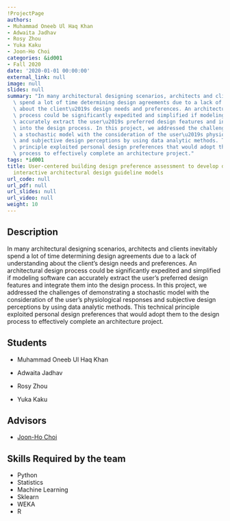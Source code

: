 ```yaml
---
!ProjectPage
authors:
- Muhammad Oneeb Ul Haq Khan
- Adwaita Jadhav
- Rosy Zhou
- Yuka Kaku
- Joon-Ho Choi
categories: &id001
- Fall 2020
date: '2020-01-01 00:00:00'
external_link: null
image: null
slides: null
summary: "In many architectural designing scenarios, architects and clients inevitably\
  \ spend a lot of time determining design agreements due to a lack of understanding\
  \ about the client\u2019s design needs and preferences. An architectural design\
  \ process could be significantly expedited and simplified if modeling software can\
  \ accurately extract the user\u2019s preferred design features and integrate them\
  \ into the design process. In this project, we addressed the challenges of demonstrating\
  \ a stochastic model with the consideration of the user\u2019s physiological responses\
  \ and subjective design perceptions by using data analytic methods. This technical\
  \ principle exploited personal design preferences that would adopt them to the design\
  \ process to effectively complete an architecture project."
tags: *id001
title: User-centered building design preference assessment to develop data-driven
  interactive architectural design guideline models
url_code: null
url_pdf: null
url_slides: null
url_video: null
weight: 10
---
```

## Description

In many architectural designing scenarios, architects and clients inevitably spend a lot of time determining design agreements due to a lack of understanding about the client’s design needs and preferences. An architectural design process could be significantly expedited and simplified if modeling software can accurately extract the user’s preferred design features and integrate them into the design process. In this project, we addressed the challenges of demonstrating a stochastic model with the consideration of the user’s physiological responses and subjective design perceptions by using data analytic methods. This technical principle exploited personal design preferences that would adopt them to the design process to effectively complete an architecture project.





## Students

* Muhammad Oneeb Ul Haq Khan

* Adwaita Jadhav

* Rosy Zhou

* Yuka Kaku

## Advisors

* [Joon-Ho Choi](../../../author/joonho-choi)

## Skills Required by the team


* Python
* Statistics
* Machine Learning
* Sklearn
* WEKA
* R